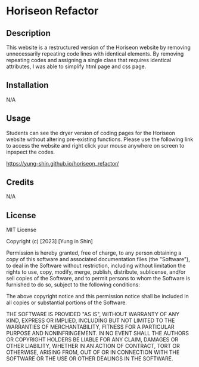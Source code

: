 # Horiseon Refactor

## Description

This website is a restructured version of the Horiseon website by removing unnecessarily repeating code lines with identical elements. 
By removing repeating codes and assigning a single class that requires identical attributes, I was able to simplify html page and css page.

## Installation

N/A

## Usage

Students can see the dryer version of coding pages for the Horiseon website without altering pre-existing functions. 
Please use the following link to access the website and right click your mouse anywhere on screen to inpspect the codes.

https://yung-shin.github.io/horiseon_refactor/

## Credits

N/A

## License

MIT License

Copyright (c) [2023] [Yung in Shin]

Permission is hereby granted, free of charge, to any person obtaining a copy
of this software and associated documentation files (the "Software"), to deal
in the Software without restriction, including without limitation the rights
to use, copy, modify, merge, publish, distribute, sublicense, and/or sell
copies of the Software, and to permit persons to whom the Software is
furnished to do so, subject to the following conditions:

The above copyright notice and this permission notice shall be included in all
copies or substantial portions of the Software.

THE SOFTWARE IS PROVIDED "AS IS", WITHOUT WARRANTY OF ANY KIND, EXPRESS OR
IMPLIED, INCLUDING BUT NOT LIMITED TO THE WARRANTIES OF MERCHANTABILITY,
FITNESS FOR A PARTICULAR PURPOSE AND NONINFRINGEMENT. IN NO EVENT SHALL THE
AUTHORS OR COPYRIGHT HOLDERS BE LIABLE FOR ANY CLAIM, DAMAGES OR OTHER
LIABILITY, WHETHER IN AN ACTION OF CONTRACT, TORT OR OTHERWISE, ARISING FROM,
OUT OF OR IN CONNECTION WITH THE SOFTWARE OR THE USE OR OTHER DEALINGS IN THE
SOFTWARE.

